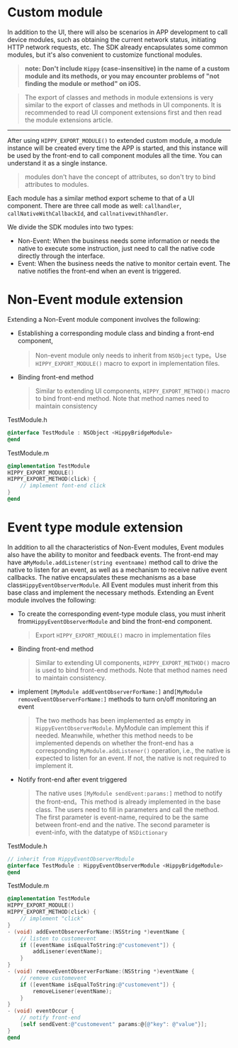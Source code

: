 # Custom module

In addition to the UI, there will also be scenarios in APP development to call device modules, such as obtaining the current network status, initiating HTTP network requests, etc. The SDK already encapsulates some common modules, but it's also convenient to customize functional modules.

> **note: Don't include `Hippy` (case-insensitive) in the name of a custom module and its methods, or you may encounter problems of "not finding the module or method" on iOS.**

>The export of classes and methods in module extensions is very similar to the export of classes and methods in UI components. It is recommended to read UI component extensions first and then read the module extensions article.

---

After using `HIPPY_EXPORT_MODULE()`  to extended custom module, a module instance will be created every time the APP is started, and this instance will be used by the front-end to call component modules all the time. You can understand it as a single instance.
>modules don't have the concept of attributes, so don't try to bind attributes to modules.

Each module has a similar method export scheme to that of a UI component. There are three call mode as well: `callhandler`, `callNativeWithCallbackId`, and `callnativewithhandler`.

We divide the SDK modules into two types:

* Non-Event: When the business needs some information or needs the native to execute some instruction, just need to call the native code directly through the interface.
* Event: When the business needs the native to monitor certain event. The native notifies the front-end when an event is triggered.

# Non-Event module extension

Extending a Non-Event module component involves the following:

* Establishing a corresponding module class and binding a front-end component,
    >Non-event module only needs to inherit from `NSObject` type。Use `HIPPY_EXPORT_MODULE()` macro to export in implementation files.
* Binding front-end method
    >Similar to extending UI components, `HIPPY_EXPORT_METHOD()` macro to bind front-end method. Note that method names need to maintain consistency

TestModule.h

```objectivec
@interface TestModule : NSObject <HippyBridgeModule>
@end
```

TestModule.m

``` objectivec
@implementation TestModule
HIPPY_EXPORT_MODULE()
HIPPY_EXPORT_METHOD(click) {
    // implement font-end click
}
@end
```

# Event type module extension

In addition to all the characteristics of Non-Event modules, Event modules also have the ability to monitor and feedback events. The front-end may have a`MyModule.addListener(string eventname)` method call to drive the native to listen for an event, as well as a mechanism to receive native event callbacks. The native encapsulates these mechanisms as a base class`HippyEventObserverModule`. All Event modules must inherit from this base class and implement the necessary methods.
Extending an Event module involves the following:

* To create the corresponding event-type module class, you must inherit from`HippyEventObserverModule` and bind the front-end component.
    >Export `HIPPY_EXPORT_MODULE()` macro in implementation files
* Binding front-end method

    >Similar to extending UI components, `HIPPY_EXPORT_METHOD()` macro is used to bind front-end methods. Note that method names need to maintain consistency.

* implement `[MyModule addEventObserverForName:]` and`[MyModule removeEventObserverForName:]` methods to turn on/off monitoring an event

    >The two methods has been implemented as empty in `HippyEventObserverModule`. MyModule can implement this if needed. Meanwhile, whether this method needs to be implemented depends on whether the front-end has a corresponding `MyModule.addListener()` operation, i.e., the native is expected to listen for an event. If not, the native is not required to implement it.

* Notify front-end after event triggered

    >The native uses `[MyModule sendEvent:params:]` method to notify the front-end。This method is already implemented in the base class. The users need to fill in parameters and call the method.
    >The first parameter is event-name, required to be the same between front-end and the native.
    >The second parameter is event-info, with the datatype of `NSDictionary`

TestModule.h

``` objectivec
// inherit from HippyEventObserverModule
@interface TestModule : HippyEventObserverModule <HippyBridgeModule>
@end
```

TestModule.m

``` objectivec
@implementation TestModule
HIPPY_EXPORT_MODULE()
HIPPY_EXPORT_METHOD(click) {
    // implement "click"
}
- (void) addEventObserverForName:(NSString *)eventName {
    // listen to customevent
    if ([eventName isEqualToString:@"customevent"]) {
        addLisener(eventName);
    }
}
- (void) removeEventObserverForName:(NSString *)eventName {
    // remove customevent
    if ([eventName isEqualToString:@"customevent"]) {
        removeLisener(eventName);
    }
}
- (void) eventOccur {
    // notify front-end
    [self sendEvent:@"customevent" params:@{@"key": @"value"}];
}
@end
```

